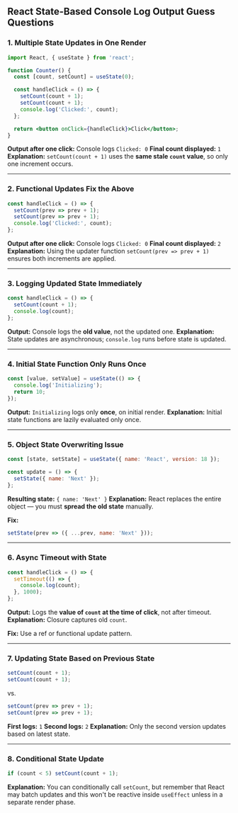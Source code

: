 
## React State-Based Console Log Output Guess Questions

### 1. Multiple State Updates in One Render

```jsx
import React, { useState } from 'react';

function Counter() {
  const [count, setCount] = useState(0);

  const handleClick = () => {
    setCount(count + 1);
    setCount(count + 1);
    console.log('Clicked:', count);
  };

  return <button onClick={handleClick}>Click</button>;
}
````

**Output after one click:**
Console logs `Clicked: 0`
**Final count displayed:** `1`
**Explanation:** `setCount(count + 1)` uses the **same stale `count` value**, so only one increment occurs.

---

### 2. Functional Updates Fix the Above

```jsx
const handleClick = () => {
  setCount(prev => prev + 1);
  setCount(prev => prev + 1);
  console.log('Clicked:', count);
};
```

**Output after one click:**
Console logs `Clicked: 0`
**Final count displayed:** `2`
**Explanation:** Using the updater function `setCount(prev => prev + 1)` ensures both increments are applied.

---

### 3. Logging Updated State Immediately

```jsx
const handleClick = () => {
  setCount(count + 1);
  console.log(count);
};
```

**Output:**
Console logs the **old value**, not the updated one.
**Explanation:** State updates are asynchronous; `console.log` runs before state is updated.

---

### 4. Initial State Function Only Runs Once

```jsx
const [value, setValue] = useState(() => {
  console.log('Initializing');
  return 10;
});
```

**Output:**
`Initializing` logs only **once**, on initial render.
**Explanation:** Initial state functions are lazily evaluated only once.

---

### 5. Object State Overwriting Issue

```jsx
const [state, setState] = useState({ name: 'React', version: 18 });

const update = () => {
  setState({ name: 'Next' });
};
```

**Resulting state:**
`{ name: 'Next' }`
**Explanation:** React replaces the entire object — you must **spread the old state** manually.

**Fix:**

```js
setState(prev => ({ ...prev, name: 'Next' }));
```

---

### 6. Async Timeout with State

```jsx
const handleClick = () => {
  setTimeout(() => {
    console.log(count);
  }, 1000);
};
```

**Output:**
Logs the **value of `count` at the time of click**, not after timeout.
**Explanation:** Closure captures old `count`.

**Fix:** Use a ref or functional update pattern.

---

### 7. Updating State Based on Previous State

```jsx
setCount(count + 1);
setCount(count + 1);
```

vs.

```jsx
setCount(prev => prev + 1);
setCount(prev => prev + 1);
```

**First logs:** `1`
**Second logs:** `2`
**Explanation:** Only the second version updates based on latest state.

---

### 8. Conditional State Update

```jsx
if (count < 5) setCount(count + 1);
```

**Explanation:** You can conditionally call `setCount`, but remember that React may batch updates and this won't be reactive inside `useEffect` unless in a separate render phase.

```
